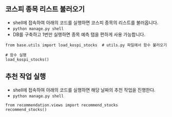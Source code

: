 
## 코스피 종목 리스트 불러오기
- shell에 접속하여 아래의 코드를 실행하면 코스피 종목의 리스트를 불러옵니다.
- `python manage.py shell`
- DB를 구축하고 1번만 실행하면 종목 예측 탭을 편하게 사용 가능합니다.
```commandline
from base.utils import load_kospi_stocks  # utils.py 파일에서 함수 불러오기

# 함수 실행
load_kospi_stocks()
```

## 추천 작업 실행
- shell에 접속하여 아래의 코드를 실행하면 해당 날짜의 추천 작업을 진행한다.
- `python manage.py shell`

```commandline
from recommendation.views import recommend_stocks
recommend_stocks()
```